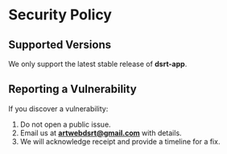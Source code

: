 # Security Policy

## Supported Versions
We only support the latest stable release of **dsrt-app**.

## Reporting a Vulnerability
If you discover a vulnerability:
1. Do not open a public issue.
2. Email us at **artwebdsrt@gmail.com** with details.
3. We will acknowledge receipt and provide a timeline for a fix.
